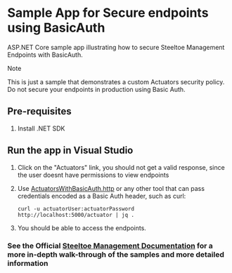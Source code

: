 ﻿# Sample App for Secure endpoints using BasicAuth

ASP.NET Core sample app illustrating how to secure Steeltoe Management Endpoints with BasicAuth.  

> [!NOTE]
> This is just a sample that demonstrates a custom Actuators security policy.
> Do not secure your endpoints in production using Basic Auth.  

## Pre-requisites

1. Install .NET SDK

## Run the app in Visual Studio

1. Click on the "Actuators" link, you should not get a valid response, since the user doesnt have permissions to view endpoints

2. Use [ActuatorsWithBasicAuth.http](./ActuatorsWithBasicAuth.http) or any other tool  that can pass credentials encoded as a Basic Auth header, such as curl:

    ``` shell
    curl -u actuatorUser:actuatorPassword http://localhost:5000/actuator | jq .
    ```

3. You should be able to access the endpoints. 

### See the Official [Steeltoe Management Documentation](https://steeltoe.io/docs/v3/management/) for a more in-depth walk-through of the samples and more detailed information
